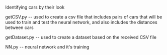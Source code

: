 Identifying cars by their look

getCSV.py -- used to create a csv file that includes pairs of cars that will be used to train and test the neural network, and also includes the distances between cars

getDataset.py -- used to create a dataset based on the received CSV file

NN.py -- neural network and it's training